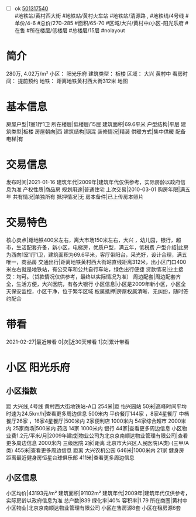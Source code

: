 - [ ] ok [501317540](https://bj.5i5j.com/ershoufang/501317540.html)  
 #地铁站/黄村西大街 #地铁站/黄村火车站 #地铁站/清源路 ,  #地铁线/4号线
#单价/4-6 #总价/270-285 #面积/65-70   #区域/大兴/黄村中/小区-阳光乐府 #在售 #所在楼层/低楼层 #总楼层/15层 #nolayout 
# 简介 
 280万,  4.02万/m² 
小区： 阳光乐府
建筑类型： 板楼
区域： 大兴 黄村中
看房时间： 提前预约
地铁： 距离地铁黄村西大街312米 地图
# 基本信息 
 房屋户型|1室1厅1卫
所在楼层|低楼层/15层
建筑面积|69.6平米
户型结构|平层
建筑类型|板楼
房屋朝向|西
建筑结构|钢混
装修情况|精装
供暖方式|集中供暖
配备电梯|有
# 交易信息 
 发布时间|2021-01-16
建筑年代|2009年|建筑年代仅供参考，实际房龄以政府信息为准
产权性质|商品房
规划用途|普通住宅
上次交易|2010-03-01
购房年限|满五年
共有情况|单独所有
抵押情况|无
房本备件|已上传房本照片
# 交易特色 
 核心卖点|距地铁400米左右，离大市场150米左右，大兴  ，幼儿园，银行，超市，生活配套齐备，新小区，电梯房，优质户型，满五年，低税费
户型介绍|此房为西向1室1厅1卫，建筑面积为69.6平米，客厅带阳台，采光好，设计合理，满五唯一，商品房
交通出行|距离地铁黄村西大街站直线距离312米，出小区门口400米左右就是地铁站，有公交车和公共自行车站，绿色出行便捷
贷款情况|业主接受：均可。（贷款情况仅供参考，最终以实际情况为准）
周边配套|周边配套齐全，生活方便，大兴医院，有各大银行
小区信息|小区是2009年新小区，小区全天保安监控，小区干净，位于繁华区域
权属抵押|房屋权属清晰，无纠纷，随时签约配合
# 带看 
 2021-02-27|最近带看	 0|次|近30天带看	 1|次|累计带看
# 小区 阳光乐府
## 小区指数 
 距 大兴线,4号线 黄村西大街地铁站-A口 254米|距 怡兴园站 50米|高峰时间平均时速为24.5km/h|查看更多周边信息
500米内 平价餐厅144家 ，8家4星餐厅
中档餐厅26家 ，16家4星餐厅|500米内 2家便利店
1000米内 54家综合超市
2000米内 25家商场|500米内 药店 14家
1000米内 银行 44家|查看更多周边信息
小区物业费1.2元/平米/月|2009年建成|物业公司为北京京南顺达物业管理有限公司|查看更多周边信息
2000米内 三级医院 2家|距离 北京市大兴区人民医院(A类) (三甲/A类) 455米|查看更多周边信息
距离 大兴农机公园 646米|1000米内 21家 健身房
距离最近健身房恒星台球俱乐部 411米|查看更多周边信息
## 小区信息 
 小区均价|43193元/m²
建筑面积|91102m²
建筑年代|2009年|建筑年代仅供参考，实际房龄以政府信息为准
总户数|839
绿化率|40%
容积率|1.79
所在商圈|黄村中
小区物业|北京京南顺达物业管理有限公司
小区在售房源8套
小区在租房源6套
